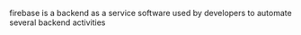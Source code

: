 firebase is a backend as a service software used by developers to automate several backend activities
